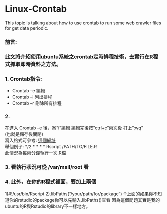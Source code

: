 # Linux-Crontab
This topic is talking about how to use crontab to run some web crawler files for get data periodic.
### 前言: 
### 此文將介紹使用ubuntu系統之crontab定時排程技術，去實行在R程式抓取即時資料之方法。

### 1.	Crontab指令:
+ Crontab –e   編輯
+ Crontab –l		列出排程
+ Crontab –r		刪除所有排程

### 2.	
在進入 Crontab –e 後，案”i”編輯 編輯完後按”ctrl+c”兩次後 打上”:wq”   
 (也就是儲存後關閉)  
 寫入格式可參考: [這個網址](https://sites.google.com/site/stevenattw/linux/crontab)  
 舉個例子: */2 * * * * Rscript /PATH/TO/FILE.R  
 此情況為每兩分鐘執行一次.R檔   

### 3.	看執行狀況可從 /var/mail/root 看 

### 4.	 此外，在你的R程式裡面，要加上兩個
1)#!/usr/bin/Rscript
2).libPaths(“/your/path/for/package”)
↑上面的如果你不知道你的rstudio的package你可以先輸入.libPaths()查看
因為這個問題其實是我的ubuntu的R與Rstudio的library不一樣地方。
